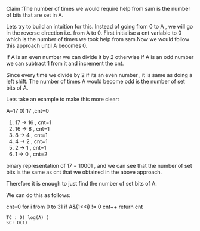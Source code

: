 Claim :The number of times we would require help from sam is the number of bits that are set in A.

Lets try to build an intuition for this. Instead of going from 0 to A , we will go in the reverse direction i.e. from A to 0.
First initialise a cnt variable to 0 which is the number of times we took help from sam.Now we would follow this approach until A becomes 0.

If A is an even number we can divide it by 2
otherwise if A is an odd number we can subtract 1 from it and increment the cnt.

Since every time we divide by 2 if its an even number , it is same as doing a left shift. The number of times A would become odd is the number of set bits of A.

Lets take an example to make this more clear:

A=17
0) 17 ,cnt=0
1) 17 -> 16 , cnt=1
2) 16 -> 8 , cnt=1
3) 8 -> 4 , cnt=1
4) 4 -> 2 , cnt=1
5) 2 -> 1 , cnt=1
6) 1 -> 0 , cnt=2

binary representation of 17 = 10001 , and we can see that the number of set bits is the same as cnt that we obtained in the above approach.

Therefore it is enough to just find the number of set bits of A.

We can do this as follows:

cnt=0
for i from 0 to 31
    if A&(1<<i) != 0 
        cnt++
return cnt

    TC : O( log(A) )
    SC: O(1)